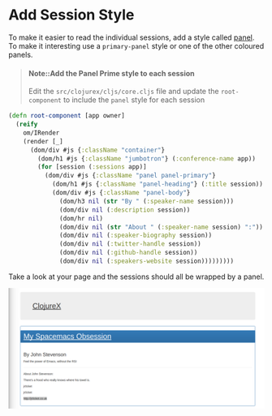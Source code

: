 # Add Session Style

To make it easier to read the individual sessions, add a style called [panel](https://www.w3schools.com/bootstrap/bootstrap_panels.asp).  To make it interesting use a `primary-panel` style or one of the other coloured panels.

> #### Note::Add the Panel Prime style to each session
> Edit the `src/clojurex/cljs/core.cljs` file and update the `root-component` to include the `panel` style for each session


<!--sec data-title="Reveal answer..." data-id="answer001" data-collapse=true ces-->


```clj
(defn root-component [app owner]
  (reify
    om/IRender
    (render [_]
      (dom/div #js {:className "container"}
        (dom/h1 #js {:className "jumbotron"} (:conference-name app))
        (for [session (:sessions app)]
          (dom/div #js {:className "panel panel-primary"}
            (dom/h1 #js {:className "panel-heading"} (:title session))
            (dom/div #js {:className "panel-body"}
              (dom/h3 nil (str "By " (:speaker-name session)))
              (dom/div nil (:description session))
              (dom/hr nil)
              (dom/div nil (str "About " (:speaker-name session) ":"))
              (dom/div nil (:speaker-biography session))
              (dom/div nil (:twitter-handle session))
              (dom/div nil (:github-handle session))
              (dom/div nil (:speakers-website session)))))))))
```

<!--endsec-->


Take a look at your page and the sessions should all be wrapped by a panel.

![ClojureX Project - Bootstrap jumbotron](/images/clojurex-project-bootsrap-panel.png)

